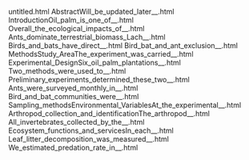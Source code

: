 untitled.html
AbstractWill_be_updated_later__.html
IntroductionOil_palm_is_one_of__.html
Overall_the_ecological_impacts_of__.html
Ants_dominate_terrestrial_biomass_Lach__.html
Birds_and_bats_have_direct__.html
Bird_bat_and_ant_exclusion__.html
MethodsStudy_AreaThe_experiment_was_carried__.html
Experimental_DesignSix_oil_palm_plantations__.html
Two_methods_were_used_to__.html
Preliminary_experiments_determined_these_two__.html
Ants_were_surveyed_monthly_in__.html
Bird_and_bat_communities_were__.html
Sampling_methodsEnvironmental_VariablesAt_the_experimental__.html
Arthropod_collection_and_identificationThe_arthropod__.html
All_invertebrates_collected_by_the__.html
Ecosystem_functions_and_servicesIn_each__.html
Leaf_litter_decomposition_was_measured__.html
We_estimated_predation_rate_in__.html